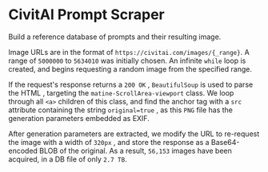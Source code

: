 # CivitAI Prompt Scraper

Build a reference database of prompts and their resulting image.

Image URLs are in the format of `https://civitai.com/images/{_range}`.  A range of `5000000` to `5634010` was initially chosen.
An infinite `while` loop is created, and begins requesting a random image from the specified range.

If the request's response returns a `200 OK` , `BeautifulSoup` is used to parse the HTML , targeting the `matine-ScrollArea-viewport` class.
We loop through all `<a>` children of this class, and find the anchor tag with a `src` attribute containing the string `original=true` , as this `PNG` file has the generation parameters embedded as EXIF.

After generation parameters are extracted, we modify the URL to re-request the image with a width of `320px` , and store the response as a Base64-encoded BLOB of the original.
As a result, `56,153` images have been acquired, in a DB file of only `2.7 TB`.

